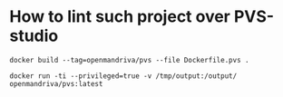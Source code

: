 # How to lint such project over PVS-studio

```docker build --tag=openmandriva/pvs --file Dockerfile.pvs .```

```docker run -ti --privileged=true -v /tmp/output:/output/ openmandriva/pvs:latest```

